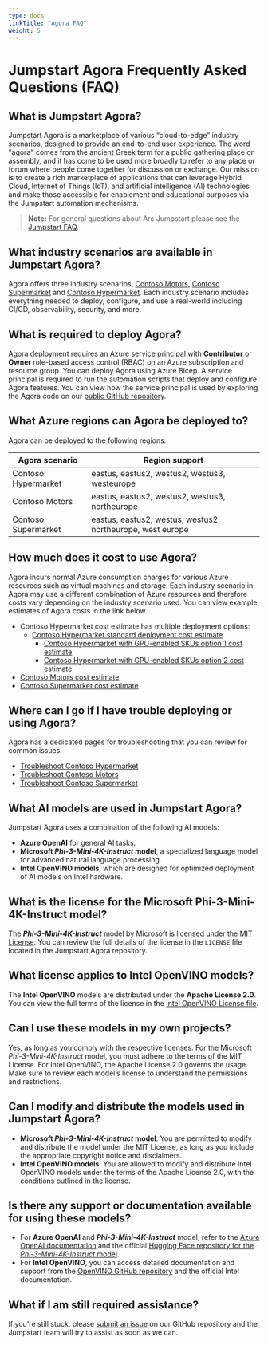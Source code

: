 ```yaml
---
type: docs
linkTitle: "Agora FAQ"
weight: 5
---
```


# Jumpstart Agora Frequently Asked Questions (FAQ)

## What is Jumpstart Agora?

Jumpstart Agora is a marketplace of various “cloud-to-edge” industry scenarios, designed to provide an end-to-end user experience. The word "agora" comes from the ancient Greek term for a public gathering place or assembly, and it has come to be used more broadly to refer to any place or forum where people come together for discussion or exchange. Our mission is to create a rich marketplace of applications that can leverage Hybrid Cloud, Internet of Things (IoT), and artificial intelligence (AI) technologies and make those accessible for enablement and educational purposes via the Jumpstart automation mechanisms.

> **Note:** For general questions about Arc Jumpstart please see the [Jumpstart FAQ](../../faq/).

## What industry scenarios are available in Jumpstart Agora?

Agora offers three industry scenarios, [Contoso Motors](/azure_jumpstart_ag/manufacturing/contoso_motors), [Contoso Supermarket](/azure_jumpstart_ag/retail/contoso_supermarket) and [Contoso Hypermarket](/azure_jumpstart_ag/manufacturing/contoso_hypermarket). Each industry scenario includes everything needed to deploy, configure, and use a real-world including CI/CD, observability, security, and more.

## What is required to deploy Agora?

Agora deployment requires an Azure service principal with **Contributor** or **Owner** role-based access control (RBAC) on an Azure subscription and resource group. You can deploy Agora using Azure Bicep. A service principal is required to run the automation scripts that deploy and configure Agora features. You can view how the service principal is used by exploring the Agora code on our [public GitHub repository](https://aka.ms/JumpstartGitHubCode).

## What Azure regions can Agora be deployed to?

Agora can be deployed to the following regions:

| Agora scenario | Region support |
| ------- | ----------- |
| Contoso Hypermarket | eastus, eastus2, westus2, westus3, westeurope |
| Contoso Motors | eastus, eastus2, westus2, westus3, northeurope |
| Contoso Supermarket | eastus, eastus2, westus, westus2, northeurope, west europe |

## How much does it cost to use Agora?

Agora incurs normal Azure consumption charges for various Azure resources such as virtual machines and storage. Each industry scenario in Agora may use a different combination of Azure resources and therefore costs vary depending on the industry scenario used. You can view example estimates of Agora costs in the link below.

- Contoso Hypermarket cost estimate has multiple deployment options:
  - [Contoso Hypermarket standard deployment cost estimate](https://aka.ms/AgoraContosoHypermarketCostEstimate)
    - [Contoso Hypermarket with GPU-enabled SKUs option 1 cost estimate](https://aka.ms/AgoraContosoHypermarketCostEstimateGPU1)
    - [Contoso Hypermarket with GPU-enabled SKUs option 2 cost estimate](https://aka.ms/AgoraContosoHypermarketCostEstimateGPU2)
- [Contoso Motors cost estimate](https://aka.ms/AgoraContosoMotorsCostEstimate)
- [Contoso Supermarket cost estimate](https://aka.ms/AgoraContosoSupermarketCostEstimate)

## Where can I go if I have trouble deploying or using Agora?

Agora has a dedicated pages for troubleshooting that you can review for common issues.

- [Troubleshoot Contoso Hypermarket](/azure_jumpstart_ag/retail/contoso_hypermarket/troubleshooting)
- [Troubleshoot Contoso Motors](/azure_jumpstart_ag/manufacturing/contoso_motors/troubleshooting)
- [Troubleshoot Contoso Supermarket](/azure_jumpstart_ag/retail/contoso_supermarket/troubleshooting)

## What AI models are used in Jumpstart Agora?

Jumpstart Agora uses a combination of the following AI models:

- **Azure OpenAI** for general AI tasks.
- **Microsoft _Phi-3-Mini-4K-Instruct_ model**, a specialized language model for advanced natural language processing.
- **Intel OpenVINO models**, which are designed for optimized deployment of AI models on Intel hardware.

## What is the license for the Microsoft Phi-3-Mini-4K-Instruct model?

The **_Phi-3-Mini-4K-Instruct_** model by Microsoft is licensed under the [MIT License](https://huggingface.co/microsoft/Phi-3-mini-4k-instruct/blob/main/LICENSE). You can review the full details of the license in the `LICENSE` file located in the Jumpstart Agora repository.

## What license applies to Intel OpenVINO models?

The **Intel OpenVINO** models are distributed under the **Apache License 2.0**. You can view the full terms of the license in the [Intel OpenVINO License file](https://github.com/openvinotoolkit/openvino/blob/master/LICENSE).

## Can I use these models in my own projects?

Yes, as long as you comply with the respective licenses. For the Microsoft _Phi-3-Mini-4K-Instruct_ model, you must adhere to the terms of the MIT License. For Intel OpenVINO, the Apache License 2.0 governs the usage. Make sure to review each model’s license to understand the permissions and restrictions.

## Can I modify and distribute the models used in Jumpstart Agora?

- **Microsoft _Phi-3-Mini-4K-Instruct_ model**: You are permitted to modify and distribute the model under the MIT License, as long as you include the appropriate copyright notice and disclaimers.
- **Intel OpenVINO models**: You are allowed to modify and distribute Intel OpenVINO models under the terms of the Apache License 2.0, with the conditions outlined in the license.

## Is there any support or documentation available for using these models?

- For **Azure OpenAI** and **_Phi-3-Mini-4K-Instruct_** model, refer to the [Azure OpenAI documentation](https://learn.microsoft.com/azure/cognitive-services/openai/) and the official [Hugging Face repository for the _Phi-3-Mini-4K-Instruct_ model](https://huggingface.co/microsoft/Phi-3-mini-4k-instruct).
- For **Intel OpenVINO**, you can access detailed documentation and support from the [OpenVINO GitHub repository](https://github.com/openvinotoolkit/openvino) and the official Intel documentation.

## What if I am still required assistance?

If you're still stuck, please [submit an issue](https://aka.ms/JumpstartIssue) on our GitHub repository and the Jumpstart team will try to assist as soon as we can.
